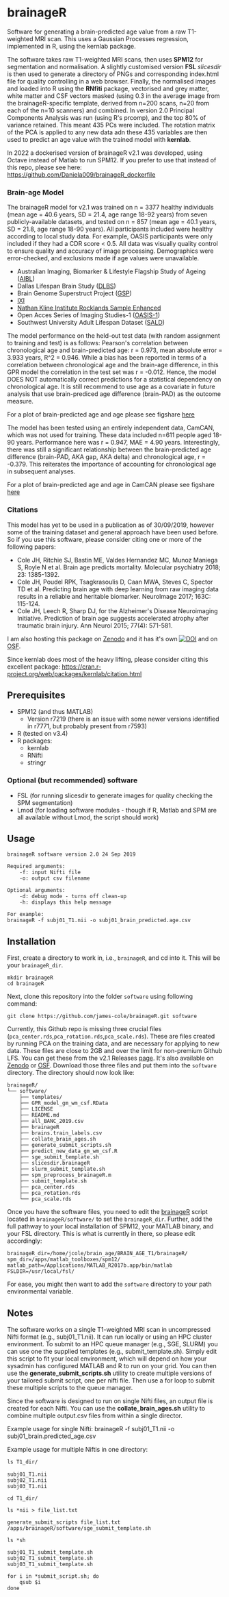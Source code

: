 # brainageR
Software for generating a brain-predicted age value from a raw T1-weighted MRI scan. This uses a Gaussian Processes regression, implemented in R, using the kernlab package.

The software takes raw T1-weighted MRI scans, then uses **SPM12** for segmentation and normalisation. A slightly customised version **FSL** *slicesdir* is then used to generate a directory of PNGs and corresponding index.html file for quality controlling in a web browser. Finally, the normalised images and loaded into R using the **RNfiti** package, vectorised and grey matter, white matter and CSF vectors masked (using 0.3 in the average image from the brainageR-specific template, derived from n=200 scans, n=20 from each of the n=10 scanners) and combined. In version 2.0 Principal Components Analysis was run (using R's prcomp), and the top 80% of variance retained. This meant 435 PCs were included. The rotation matrix of the PCA is applied to any new data adn these 435 variables are then used to predict an age value with the trained model with **kernlab**.

In 2022 a dockerised version of brainageR v2.1 was developed, using Octave instead of Matlab to run SPM12. If you prefer to use that instead of this repo, please see here: https://github.com/Daniela009/brainageR_dockerfile

### Brain-age Model 
The brainageR model for v2.1 was trained on n = 3377 healthy individuals (mean age = 40.6 years, SD = 21.4, age range 18-92 years) from seven publicly-available datasets, and tested on n = 857 (mean age = 40.1 years, SD = 21.8, age range 18-90 years). All participants included were healthy according to local study data. For example, OASIS participants were only included if they had a CDR score < 0.5. All data was visually quality control to ensure quality and accuracy of image processing. Demographics were error-checked, and exclusions made if age values were unavailable.

* Australian Imaging, Biomarker & Lifestyle Flagship Study of Ageing ([AIBL](https://aibl.csiro.au/))
* Dallas Lifespan Brain Study ([DLBS](http://fcon_1000.projects.nitrc.org/indi/retro/dlbs.html))
* Brain Genome Superstruct Project ([GSP](https://dataverse.harvard.edu/dataverse/GSP))
* [IXI](https://brain-development.org/ixi-dataset/)
* [Nathan Kline Institute Rocklands Sample Enhanced](http://fcon_1000.projects.nitrc.org/indi/enhanced/)
* Open Acces Series of Imaging Studies-1 ([OASIS-1](https://www.oasis-brains.org/))
* Southwest University Adult Lifespan Dataset ([SALD](http://fcon_1000.projects.nitrc.org/indi/retro/sald.html))

The model performance on the held-out test data (with random assignment to training and test) is as follows: Pearson's correlation between chronological age and brain-predicted age: r = 0.973, mean absolute error = 3.933 years, R^2 = 0.946. While a bias has been reported in terms of a correlation between chronological age and the brain-age difference, in this GPR model the correlation in the test set was r = -0.012. Hence, the model DOES NOT automatically correct predictions for a statistical dependency on chronological age. It is still recommend to use age as a covariate in future analysis that use brain-prediced age difference (brain-PAD) as the outcome measure.

For a plot of brain-predicted age and age please see figshare [here](https://figshare.com/articles/brainageR_test_scatterplot_pdf/9948536)

The model has been tested using an entirely independent data, CamCAN, which was not used for training. These data included n=611 people aged 18-90 years. Performance here was r = 0.947, MAE = 4.90 years. Interestingly, there was still a significant relationship between the brain-predicted age difference (brain-PAD, AKA gap, AKA delta) and chronological age, r = -0.379. This reiterates the importance of accounting for chronological age in subsequent analyses.

For a plot of brain-predicted age and age in CamCAN please see figshare [here](https://figshare.com/articles/brainageR_CamCAN_scatterplot_pdf/9948533)

### Citations
This model has yet to be used in a publication as of 30/09/2019, however some of the training dataset and general approach have been used before. So if you use this software, please consider citing one or more of the following papers:
* Cole JH, Ritchie SJ, Bastin ME, Valdes Hernandez MC, Munoz Maniega S, Royle N et al. Brain age predicts mortality. Molecular psychiatry 2018; 23: 1385-1392.
* Cole JH, Poudel RPK, Tsagkrasoulis D, Caan MWA, Steves C, Spector TD et al. Predicting brain age with deep learning from raw imaging data results in a reliable and heritable biomarker. NeuroImage 2017; 163C: 115-124.
* Cole JH, Leech R, Sharp DJ, for the Alzheimer's Disease Neuroimaging Initiative. Prediction of brain age suggests accelerated atrophy after traumatic brain injury. Ann Neurol 2015; 77(4): 571-581.

I am also hosting this package on [Zenodo](https://zenodo.org/) and it has it's own [![DOI](https://zenodo.org/badge/144994886.svg)](https://zenodo.org/badge/latestdoi/144994886) and on [OSF](https://osf.io/azwmg/).

Since kernlab does most of the heavy lifting, please consider citing this excellent package:
https://cran.r-project.org/web/packages/kernlab/citation.html

## Prerequisites
* SPM12 (and thus MATLAB)
	* Version r7219 (there is an issue with some newer versions identified in r7771, but probably present from r7593)
* R (tested on v3.4)
* R packages:
	* kernlab
 	* RNifti
 	* stringr

### Optional (but recommended) software
* FSL (for running slicesdir to generate images for quality checking the SPM segmentation)
* Lmod (for loading software modules - though if R, Matlab and SPM are all available without Lmod, the script should work) 
## Usage
```
brainageR software version 2.0 24 Sep 2019

Required arguments: 
	-f: input Nifti file
	-o: output csv filename

Optional arguments:
	-d: debug mode - turns off clean-up
	-h: displays this help message

For example:
brainageR -f subj01_T1.nii -o subj01_brain_predicted.age.csv
```

## Installation
First, create a directory to work in, i.e., `brainageR`, and cd into it. This will be your `brainageR_dir`.

```
mkdir brainageR
cd brainageR
```

Next, clone this repository into the folder `software` using following command:

```
git clone https://github.com/james-cole/brainageR.git software
```

Currently, this Github repo is missing three crucial files (`pca_center.rds`,`pca_rotation.rds`,`pca_scale.rds`). These are files created by running PCA on the training data, and are necessary for applying to new data. These files are close to 2GB and over the limit for non-premium Github LFS. You can get these from the v2.1 Releases [page](https://github.com/james-cole/brainageR/releases). It's also available on [Zenodo](https://doi.org/10.5281/zenodo.3463212) or [OSF](https://osf.io/azwmg/). Download those three files and put them into the `software` directory. The directory should now look like:

```
brainageR/
└── software/
    ├── templates/
    ├── GPR_model_gm_wm_csf.RData
    ├── LICENSE
    ├── README.md
    ├── all_BANC_2019.csv
    ├── brainageR
    ├── brains.train_labels.csv
    ├── collate_brain_ages.sh
    ├── generate_submit_scripts.sh
    ├── predict_new_data_gm_wm_csf.R
    ├── sge_submit_template.sh
    ├── slicesdir.brainageR
    ├── slurm_submit_template.sh
    ├── spm_preprocess_brainageR.m
    ├── submit_template.sh
    ├── pca_center.rds
    ├── pca_rotation.rds
    └── pca_scale.rds
```

Once you have the software files, you need to edit the [brainageR](https://github.com/james-cole/brainageR/blob/4f76f96372dcfc08f97a28f2fe2601a88ed9db7e/brainageR#L66) script located in `brainageR/software/` to set the `brainageR_dir`. Further, add the full pathway to your local installation of SPM12, your MATLAB binary, and your FSL directory. This is what is currently in there, so please edit accordingly:

```
brainageR_dir=/home/jcole/brain_age/BRAIN_AGE_T1/brainageR/
spm_dir=/apps/matlab_toolboxes/spm12/
matlab_path=/Applications/MATLAB_R2017b.app/bin/matlab
FSLDIR=/usr/local/fsl/
```
For ease, you might then want to add the `software` directory to your path environmental variable.

## Notes
The software works on a single T1-weighted MRI scan in uncompressed Nifti format (e.g., subj01\_T1.nii). It can run locally or using an HPC cluster environment. To submit to an HPC queue manager (e.g., SGE, SLURM) you can use one the supplied templates (e.g., submit\_template.sh). Simply edit this script to fit your local environment, which will depend on how your sysadmin has configured MATLAB and R to run on your grid. You can then use the **generate_submit_scripts.sh** utility to create multiple versions of your tailored submit script, one per nifti file. Then use a for loop to submit these multiple scripts to the queue manager.

Since the software is designed to run on single Nifti files, an output file is created for each Nifti. You can use the **collate_brain_ages.sh** utility to combine multiple output.csv files from within a single director.

Example usage for single Nifti:
brainageR -f subj01\_T1.nii -o subj01_brain.predicted_age.csv

Example usage for multiple Niftis in one directory:
```css
ls T1_dir/
```
```
subj01_T1.nii
subj02_T1.nii
subj03_T1.nii
```
```
cd T1_dir/
```
```
ls *nii > file_list.txt
```
```
generate_submit_scripts file_list.txt /apps/brainageR/software/sge_submit_template.sh
```
```
ls *sh
```
```
subj01_T1_submit_template.sh
subj02_T1_submit_template.sh
subj03_T1_submit_template.sh
```
```
for i in *submit_script.sh; do
	qsub $i
done
```
